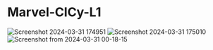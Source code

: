 # Marvel-ClCy-L1
![Screenshot 2024-03-31 174951](https://github.com/Shreyas-rao17/Marvel-ClCy-L1/assets/122039691/ff0780a9-aa4c-4890-8d77-e61e6416ffe7)
![Screenshot 2024-03-31 175010](https://github.com/Shreyas-rao17/Marvel-ClCy-L1/assets/122039691/bba4927f-3f01-4b0a-8824-843a6b49c5e8)
![Screenshot from 2024-03-31 00-18-15](https://github.com/Shreyas-rao17/Marvel-ClCy-L1/assets/122039691/f254ebb4-d8a2-4791-af80-ea057112c923)
